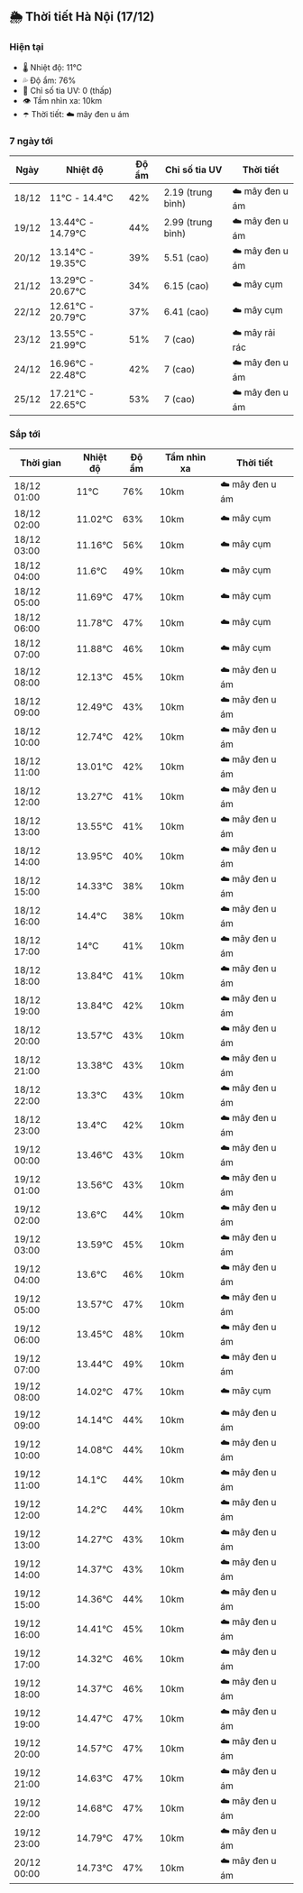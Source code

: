 ## 🌦️ Thời tiết Hà Nội (17/12)

### Hiện tại

- 🌡️ Nhiệt độ: 11℃
- 💦 Độ ẩm: 76%
- 🌟 Chỉ số tia UV: 0 (thấp)
- 👁️ Tầm nhìn xa: 10km
- ☂️ Thời tiết: ☁️ mây đen u ám

### 7 ngày tới

| Ngày | Nhiệt độ | Độ ẩm | Chỉ số tia UV | Thời tiết |
| --- | --- | --- | --- | --- |
| 18/12 | 11℃ - 14.4℃ | 42% | 2.19 (trung bình) | ☁️ mây đen u ám |
| 19/12 | 13.44℃ - 14.79℃ | 44% | 2.99 (trung bình) | ☁️ mây đen u ám |
| 20/12 | 13.14℃ - 19.35℃ | 39% | 5.51 (cao) | ☁️ mây đen u ám |
| 21/12 | 13.29℃ - 20.67℃ | 34% | 6.15 (cao) | ☁️ mây cụm |
| 22/12 | 12.61℃ - 20.79℃ | 37% | 6.41 (cao) | ☁️ mây cụm |
| 23/12 | 13.55℃ - 21.99℃ | 51% | 7 (cao) | ☁️ mây rải rác |
| 24/12 | 16.96℃ - 22.48℃ | 42% | 7 (cao) | ☁️ mây đen u ám |
| 25/12 | 17.21℃ - 22.65℃ | 53% | 7 (cao) | ☁️ mây đen u ám |

### Sắp tới

| Thời gian | Nhiệt độ | Độ ẩm | Tầm nhìn xa | Thời tiết |
| --- | --- | --- | --- | --- |
| 18/12 01:00 | 11℃ | 76% | 10km | ☁️ mây đen u ám |
| 18/12 02:00 | 11.02℃ | 63% | 10km | ☁️ mây cụm |
| 18/12 03:00 | 11.16℃ | 56% | 10km | ☁️ mây cụm |
| 18/12 04:00 | 11.6℃ | 49% | 10km | ☁️ mây cụm |
| 18/12 05:00 | 11.69℃ | 47% | 10km | ☁️ mây cụm |
| 18/12 06:00 | 11.78℃ | 47% | 10km | ☁️ mây cụm |
| 18/12 07:00 | 11.88℃ | 46% | 10km | ☁️ mây cụm |
| 18/12 08:00 | 12.13℃ | 45% | 10km | ☁️ mây đen u ám |
| 18/12 09:00 | 12.49℃ | 43% | 10km | ☁️ mây đen u ám |
| 18/12 10:00 | 12.74℃ | 42% | 10km | ☁️ mây đen u ám |
| 18/12 11:00 | 13.01℃ | 42% | 10km | ☁️ mây đen u ám |
| 18/12 12:00 | 13.27℃ | 41% | 10km | ☁️ mây đen u ám |
| 18/12 13:00 | 13.55℃ | 41% | 10km | ☁️ mây đen u ám |
| 18/12 14:00 | 13.95℃ | 40% | 10km | ☁️ mây đen u ám |
| 18/12 15:00 | 14.33℃ | 38% | 10km | ☁️ mây đen u ám |
| 18/12 16:00 | 14.4℃ | 38% | 10km | ☁️ mây đen u ám |
| 18/12 17:00 | 14℃ | 41% | 10km | ☁️ mây đen u ám |
| 18/12 18:00 | 13.84℃ | 41% | 10km | ☁️ mây đen u ám |
| 18/12 19:00 | 13.84℃ | 42% | 10km | ☁️ mây đen u ám |
| 18/12 20:00 | 13.57℃ | 43% | 10km | ☁️ mây đen u ám |
| 18/12 21:00 | 13.38℃ | 43% | 10km | ☁️ mây đen u ám |
| 18/12 22:00 | 13.3℃ | 43% | 10km | ☁️ mây đen u ám |
| 18/12 23:00 | 13.4℃ | 42% | 10km | ☁️ mây đen u ám |
| 19/12 00:00 | 13.46℃ | 43% | 10km | ☁️ mây đen u ám |
| 19/12 01:00 | 13.56℃ | 43% | 10km | ☁️ mây đen u ám |
| 19/12 02:00 | 13.6℃ | 44% | 10km | ☁️ mây đen u ám |
| 19/12 03:00 | 13.59℃ | 45% | 10km | ☁️ mây đen u ám |
| 19/12 04:00 | 13.6℃ | 46% | 10km | ☁️ mây đen u ám |
| 19/12 05:00 | 13.57℃ | 47% | 10km | ☁️ mây đen u ám |
| 19/12 06:00 | 13.45℃ | 48% | 10km | ☁️ mây đen u ám |
| 19/12 07:00 | 13.44℃ | 49% | 10km | ☁️ mây đen u ám |
| 19/12 08:00 | 14.02℃ | 47% | 10km | ☁️ mây cụm |
| 19/12 09:00 | 14.14℃ | 44% | 10km | ☁️ mây đen u ám |
| 19/12 10:00 | 14.08℃ | 44% | 10km | ☁️ mây đen u ám |
| 19/12 11:00 | 14.1℃ | 44% | 10km | ☁️ mây đen u ám |
| 19/12 12:00 | 14.2℃ | 44% | 10km | ☁️ mây đen u ám |
| 19/12 13:00 | 14.27℃ | 43% | 10km | ☁️ mây đen u ám |
| 19/12 14:00 | 14.37℃ | 43% | 10km | ☁️ mây đen u ám |
| 19/12 15:00 | 14.36℃ | 44% | 10km | ☁️ mây đen u ám |
| 19/12 16:00 | 14.41℃ | 45% | 10km | ☁️ mây đen u ám |
| 19/12 17:00 | 14.32℃ | 46% | 10km | ☁️ mây đen u ám |
| 19/12 18:00 | 14.37℃ | 46% | 10km | ☁️ mây đen u ám |
| 19/12 19:00 | 14.47℃ | 47% | 10km | ☁️ mây đen u ám |
| 19/12 20:00 | 14.57℃ | 47% | 10km | ☁️ mây đen u ám |
| 19/12 21:00 | 14.63℃ | 47% | 10km | ☁️ mây đen u ám |
| 19/12 22:00 | 14.68℃ | 47% | 10km | ☁️ mây đen u ám |
| 19/12 23:00 | 14.79℃ | 47% | 10km | ☁️ mây đen u ám |
| 20/12 00:00 | 14.73℃ | 47% | 10km | ☁️ mây đen u ám |
